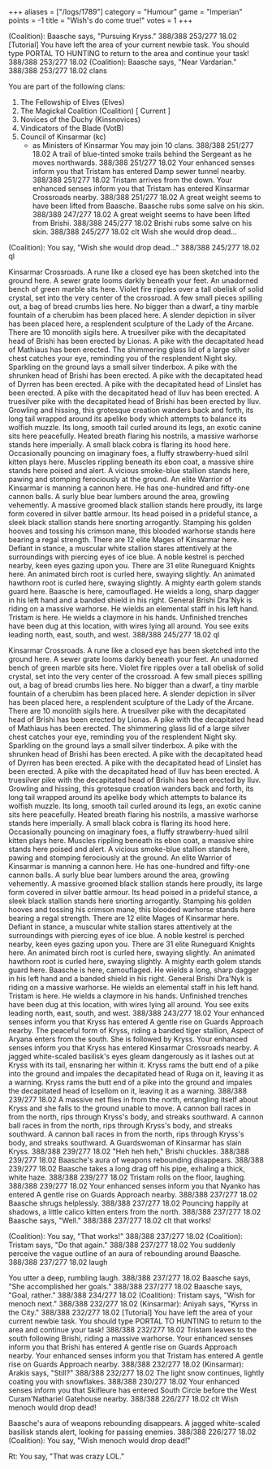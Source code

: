+++
aliases = ["/logs/1789"]
category = "Humour"
game = "Imperian"
points = -1
title = "Wish's do come true!"
votes = 1
+++

(Coalition): Baasche says, "Pursuing Kryss."
388/388 253/277 18.02 
[Tutorial] You have left the area of your current newbie task. You should type 
PORTAL TO HUNTING to return to the area and continue your task!
388/388 253/277 18.02 
(Coalition): Baasche says, "Near Vardarian."
388/388 253/277 18.02 clans

You are part of the following clans:
  1) The Fellowship of Elves (Elves)
  2) The Magickal Coalition (Coalition) [ Current ]
  3) Novices of the Duchy (Kinsnovices)
  4) Vindicators of the Blade (VotB)
  5) Council of Kinsarmar (kc)
     - as Ministers of Kinsarmar
You may join 10 clans.
388/388 251/277 18.02 
A trail of blue-tinted smoke trails behind the Sergeant as he moves northwards.
388/388 251/277 18.02 
Your enhanced senses inform you that Tristam has entered Damp sewer tunnel 
nearby.
388/388 251/277 18.02 
Tristam arrives from the down.
Your enhanced senses inform you that Tristam has entered Kinsarmar Crossroads 
nearby.
388/388 251/277 18.02 
A great weight seems to have been lifted from Baasche.
Baasche rubs some salve on his skin.
388/388 247/277 18.02 
A great weight seems to have been lifted from Brishi.
388/388 245/277 18.02 
Brishi rubs some salve on his skin.
388/388 245/277 18.02 clt Wish she would drop dead...

(Coalition): You say, "Wish she would drop dead..."
388/388 245/277 18.02 ql

Kinsarmar Crossroads.
A rune like a closed eye has been sketched into the ground here. A sewer grate 
looms darkly beneath your feet. An unadorned bench of green marble sits here. 
Violet fire ripples over a tall obelisk of solid crystal, set into the very 
center of the crossroad. A few small pieces spilling out, a bag of bread crumbs 
lies here. No bigger than a dwarf, a tiny marble fountain of a cherubim has been
placed here. A slender depiction in silver has been placed here, a resplendent 
sculpture of the Lady of the Arcane. There are 10 monolith sigils here. A 
truesilver pike with the decapitated head of Brishi has been erected by Lionas. 
A pike with the decapitated head of Mathiaus has been erected. The shimmering 
glass lid of a large silver chest catches your eye, reminding you of the 
resplendent Night sky. Sparkling on the ground lays a small silver tinderbox. A 
pike with the shrunken head of Brishi has been erected. A pike with the 
decapitated head of Dyrren has been erected. A pike with the decapitated head of
Linslet has been erected. A pike with the decapitated head of Iluv has been 
erected. A truesilver pike with the decapitated head of Brishi has been erected 
by Iluv. Growling and hissing, this grotesque creation wanders back and forth, 
its long tail wrapped around its apelike body which attempts to balance its 
wolfish muzzle. Its long, smooth tail curled around its legs, an exotic canine 
sits here peacefully. Heated breath flaring his nostrils, a massive warhorse 
stands here imperially. A small black cobra is flaring its hood here. 
Occasionally pouncing on imaginary foes, a fluffy strawberry-hued silril kitten 
plays here. Muscles rippling beneath its ebon coat, a massive shire stands here 
poised and alert. A vicious smoke-blue stallion stands here, pawing and stomping
ferociously at the ground. An elite Warrior of Kinsarmar is manning a cannon 
here. He has one-hundred and fifty-one cannon balls. A surly blue bear lumbers 
around the area, growling vehemently. A massive groomed black stallion stands 
here proudly, its large form covered in silver battle armour. Its head poised in
a prideful stance, a sleek black stallion stands here snorting arrogantly. 
Stamping his golden hooves and tossing his crimson mane, this blooded warhorse 
stands here bearing a regal strength. There are 12 elite Mages of Kinsarmar 
here. Defiant in stance, a muscular white stallion stares attentively at the 
surroundings with piercing eyes of ice blue. A noble kestrel is perched nearby, 
keen eyes gazing upon you. There are 31 elite Runeguard Knights here. An 
animated birch root is curled here, swaying slightly. An animated hawthorn root 
is curled here, swaying slightly. A mighty earth golem stands guard here. 
Baasche is here, camouflaged. He wields a long, sharp dagger in his left hand 
and a banded shield in his right. General Brishi Dra'Nyk is riding on a massive 
warhorse. He wields an elemental staff in his left hand. Tristam is here. He 
wields a claymore in his hands. Unfinished trenches have been dug at this 
location, with wires lying all around. 
You see exits leading north, east, south, and west.
388/388 245/277 18.02 ql

Kinsarmar Crossroads.
A rune like a closed eye has been sketched into the ground here. A sewer grate 
looms darkly beneath your feet. An unadorned bench of green marble sits here. 
Violet fire ripples over a tall obelisk of solid crystal, set into the very 
center of the crossroad. A few small pieces spilling out, a bag of bread crumbs 
lies here. No bigger than a dwarf, a tiny marble fountain of a cherubim has been
placed here. A slender depiction in silver has been placed here, a resplendent 
sculpture of the Lady of the Arcane. There are 10 monolith sigils here. A 
truesilver pike with the decapitated head of Brishi has been erected by Lionas. 
A pike with the decapitated head of Mathiaus has been erected. The shimmering 
glass lid of a large silver chest catches your eye, reminding you of the 
resplendent Night sky. Sparkling on the ground lays a small silver tinderbox. A 
pike with the shrunken head of Brishi has been erected. A pike with the 
decapitated head of Dyrren has been erected. A pike with the decapitated head of
Linslet has been erected. A pike with the decapitated head of Iluv has been 
erected. A truesilver pike with the decapitated head of Brishi has been erected 
by Iluv. Growling and hissing, this grotesque creation wanders back and forth, 
its long tail wrapped around its apelike body which attempts to balance its 
wolfish muzzle. Its long, smooth tail curled around its legs, an exotic canine 
sits here peacefully. Heated breath flaring his nostrils, a massive warhorse 
stands here imperially. A small black cobra is flaring its hood here. 
Occasionally pouncing on imaginary foes, a fluffy strawberry-hued silril kitten 
plays here. Muscles rippling beneath its ebon coat, a massive shire stands here 
poised and alert. A vicious smoke-blue stallion stands here, pawing and stomping
ferociously at the ground. An elite Warrior of Kinsarmar is manning a cannon 
here. He has one-hundred and fifty-one cannon balls. A surly blue bear lumbers 
around the area, growling vehemently. A massive groomed black stallion stands 
here proudly, its large form covered in silver battle armour. Its head poised in
a prideful stance, a sleek black stallion stands here snorting arrogantly. 
Stamping his golden hooves and tossing his crimson mane, this blooded warhorse 
stands here bearing a regal strength. There are 12 elite Mages of Kinsarmar 
here. Defiant in stance, a muscular white stallion stares attentively at the 
surroundings with piercing eyes of ice blue. A noble kestrel is perched nearby, 
keen eyes gazing upon you. There are 31 elite Runeguard Knights here. An 
animated birch root is curled here, swaying slightly. An animated hawthorn root 
is curled here, swaying slightly. A mighty earth golem stands guard here. 
Baasche is here, camouflaged. He wields a long, sharp dagger in his left hand 
and a banded shield in his right. General Brishi Dra'Nyk is riding on a massive 
warhorse. He wields an elemental staff in his left hand. Tristam is here. He 
wields a claymore in his hands. Unfinished trenches have been dug at this 
location, with wires lying all around. 
You see exits leading north, east, south, and west.
388/388 243/277 18.02 
Your enhanced senses inform you that Kryss has entered A gentle rise on Guards 
Approach nearby.
The peaceful form of Kryss, riding a banded tiger stallion, Aspect of Aryana 
enters from the south.
She is followed by Kryss.
Your enhanced senses inform you that Kryss has entered Kinsarmar Crossroads 
nearby.
A jagged white-scaled basilisk's eyes gleam dangerously as it lashes out at 
Kryss with its tail, ensnaring her within it.
Kryss rams the butt end of a pike into the ground and impales the decapitated 
head of Ruga on it, leaving it as a warning.
Kryss rams the butt end of a pike into the ground and impales the decapitated 
head of Icsellom on it, leaving it as a warning.
388/388 239/277 18.02 
A massive net flies in from the north, entangling itself about Kryss and she 
falls to the ground unable to move.
A cannon ball races in from the north, rips through Kryss's body, and streaks 
southward.
A cannon ball races in from the north, rips through Kryss's body, and streaks 
southward.
A cannon ball races in from the north, rips through Kryss's body, and streaks 
southward.
A Guardswoman of Kinsarmar has slain Kryss.
388/388 239/277 18.02 
"Heh heh heh," Brishi chuckles.
388/388 239/277 18.02 
Baasche's aura of weapons rebounding disappears.
388/388 239/277 18.02 
Baasche takes a long drag off his pipe, exhaling a thick, white haze.
388/388 239/277 18.02 
Tristam rolls on the floor, laughing.
388/388 239/277 18.02 
Your enhanced senses inform you that Nyanko has entered A gentle rise on Guards 
Approach nearby.
388/388 237/277 18.02 
Baasche shrugs helplessly.
388/388 237/277 18.02 
Pouncing happily at shadows, a little calico kitten enters from the north.
388/388 237/277 18.02 
Baasche says, "Well."
388/388 237/277 18.02 clt that works!

(Coalition): You say, "That works!"
388/388 237/277 18.02 
(Coalition): Tristam says, "Do that again."
388/388 237/277 18.02 
You suddenly perceive the vague outline of an aura of rebounding around Baasche.
388/388 237/277 18.02 laugh

You utter a deep, rumbling laugh.
388/388 237/277 18.02 
Baasche says, "She accomplished her goals."
388/388 237/277 18.02 
Baasche says, "Goal, rather."
388/388 234/277 18.02 
(Coalition): Tristam says, "Wish for menoch next."
388/388 232/277 18.02 
(Kinsarmar): Aniyah says, "Kyrss in the City."
388/388 232/277 18.02 
[Tutorial] You have left the area of your current newbie task. You should type 
PORTAL TO HUNTING to return to the area and continue your task!
388/388 232/277 18.02 
Tristam leaves to the south following Brishi, riding a massive warhorse.
Your enhanced senses inform you that Brishi has entered A gentle rise on Guards 
Approach nearby.
Your enhanced senses inform you that Tristam has entered A gentle rise on Guards
Approach nearby.
388/388 232/277 18.02 
(Kinsarmar): Arakis says, "Still?"
388/388 232/277 18.02 
The light snow continues, lightly coating you with snowflakes.
388/388 230/277 18.02 
Your enhanced senses inform you that Skifleure has entered South Circle before 
the West Curam'Nathariel Gatehouse nearby.
388/388 226/277 18.02 clt Wish menoch would drop dead!

Baasche's aura of weapons rebounding disappears.
A jagged white-scaled basilisk stands alert, looking for passing enemies.
388/388 226/277 18.02 
(Coalition): You say, "Wish menoch would drop dead!"
 
Rt: You say, "That was crazy LOL."